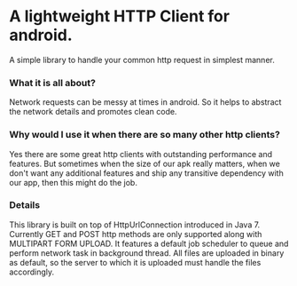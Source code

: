 <h1>
A lightweight HTTP Client for android.
</h1>
<p>
A simple library to handle your common http request in simplest manner.  
</p>

<h3>What it is all about?</h2>
 <p>Network requests can be messy at times in android. So it helps to abstract the network details and promotes clean code.</p>
 
<h3>Why would I use it when there are so many other http clients?</h3>
<p>Yes there are some great http clients with outstanding performance and features. But sometimes when the size of our apk really matters, when we don't want any additional features and ship any transitive dependency with our app, then this might do the job.
 
<h3>Details</h3>
This library is built on top of HttpUrlConnection introduced in Java 7. Currently GET and POST http methods are only supported along with MULTIPART FORM UPLOAD. It features a default job scheduler to queue and perform network task in background thread. All files are uploaded in binary as default, so the server to which it is uploaded must handle the files accordingly.    


